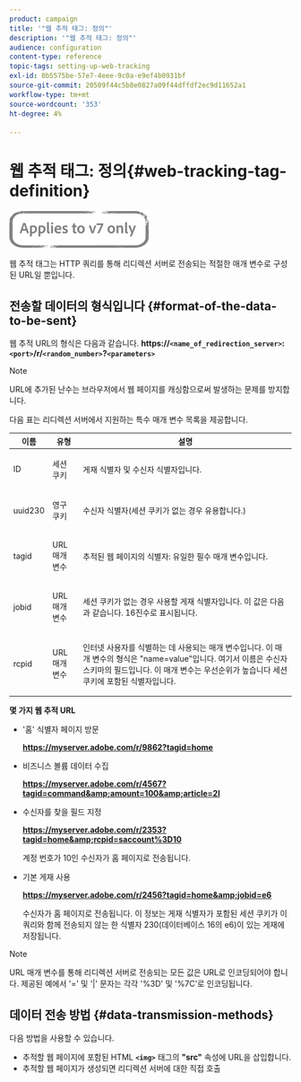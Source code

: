 ```yaml
---
product: campaign
title: '"웹 추적 태그: 정의"'
description: '"웹 추적 태그: 정의"'
audience: configuration
content-type: reference
topic-tags: setting-up-web-tracking
exl-id: 0b5575be-57e7-4eee-9c0a-e9ef4b0931bf
source-git-commit: 20509f44c5b8e0827a09f44dffdf2ec9d11652a1
workflow-type: tm+mt
source-wordcount: '353'
ht-degree: 4%

---
```


# 웹 추적 태그: 정의{#web-tracking-tag-definition}

![](../../assets/v7-only.svg)

웹 추적 태그는 HTTP 쿼리를 통해 리디렉션 서버로 전송되는 적절한 매개 변수로 구성된 URL일 뿐입니다.

## 전송할 데이터의 형식입니다 {#format-of-the-data-to-be-sent}

웹 추적 URL의 형식은 다음과 같습니다. **https://`<name_of_redirection_server>`:`<port>`/r/`<random_number>`?`<parameters>`**

>[!NOTE]
>
>URL에 추가된 난수는 브라우저에서 웹 페이지를 캐싱함으로써 발생하는 문제를 방지합니다.

다음 표는 리디렉션 서버에서 지원하는 특수 매개 변수 목록을 제공합니다.

<table>
                     <thead>
                        <tr>
                           <th>이름</th>
                           <th>유형</th>
                           <th>설명</th> 
                        </tr> 
                     </thead>
                     <tbody>
                        <tr>
                           <td>
                              <p>ID</p> 
                           </td>
                           <td>
                              <p>세션 쿠키</p> 
                           </td>
                           <td>
                              <p>게재 식별자 및 수신자 식별자입니다.</p> 
                           </td> 
                        </tr>
                        <tr>
                           <td>
                              <p>uuid230</p> 
                           </td>
                           <td>
                              <p>영구 쿠키</p> 
                           </td>
                           <td>
                              <p>수신자 식별자(세션 쿠키가 없는 경우 유용합니다.)</p> 
                           </td> 
                        </tr>
                        <tr>
                           <td>
                              <p>tagid</p> 
                           </td>
                           <td>
                              <p>URL 매개 변수</p> 
                           </td>
                           <td>
                              <p>추적된 웹 페이지의 식별자: 유일한 필수 매개 변수입니다.</p> 
                           </td> 
                        </tr>
                        <tr>
                           <td>
                              <p>jobid</p> 
                           </td>
                           <td>
                              <p>URL 매개 변수</p> 
                           </td>
                           <td>
                              <p>세션 쿠키가 없는 경우 사용할 게재 식별자입니다. 이 값은 다음과 같습니다.
                                 16진수로 표시됩니다.
                              </p> 
                           </td> 
                        </tr>
                        <tr>
                           <td>
                              <p>rcpid</p> 
                           </td>
                           <td>
                              <p>URL 매개 변수</p> 
                           </td>
                           <td>
                              <p>인터넷 사용자를 식별하는 데 사용되는 매개 변수입니다. 이 매개 변수의 형식은 "name=value"입니다.
                                 여기서 이름은 수신자 스키마의 필드입니다. 이 매개 변수는 우선순위가 높습니다
                                 세션 쿠키에 포함된 식별자입니다.
                              </p> 
                           </td> 
                        </tr> 
                     </tbody>  
                  </table>

**몇 가지 웹 추적 URL**

* &#39;홈&#39; 식별자 페이지 방문

   **https://myserver.adobe.com/r/9862?tagid=home**

* 비즈니스 볼륨 데이터 수집

   **https://myserver.adobe.com/r/4567?tagid=command&amp;amount=100&amp;article=2l**

* 수신자를 찾을 필드 지정

   **https://myserver.adobe.com/r/2353?tagid=home&amp;rcpid=saccount%3D10**

   계정 번호가 10인 수신자가 홈 페이지로 전송됩니다.

* 기본 게재 사용

   **https://myserver.adobe.com/r/2456?tagid=home&amp;jobid=e6**

   수신자가 홈 페이지로 전송됩니다. 이 정보는 게재 식별자가 포함된 세션 쿠키가 이 쿼리와 함께 전송되지 않는 한 식별자 230(데이터베이스 16의 e6)이 있는 게재에 저장됩니다.

>[!NOTE]
>
>URL 매개 변수를 통해 리디렉션 서버로 전송되는 모든 값은 URL로 인코딩되어야 합니다. 제공된 예에서 &#39;=&#39; 및 &#39;|&#39; 문자는 각각 &#39;%3D&#39; 및 &#39;%7C&#39;로 인코딩됩니다.

## 데이터 전송 방법 {#data-transmission-methods}

다음 방법을 사용할 수 있습니다.

* 추적할 웹 페이지에 포함된 HTML **`<img>`** 태그의 **&quot;src&quot;** 속성에 URL을 삽입합니다.
* 추적할 웹 페이지가 생성되면 리디렉션 서버에 대한 직접 호출
